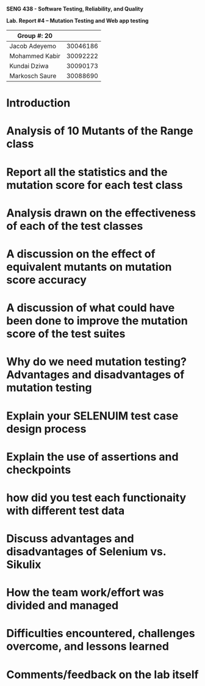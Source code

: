 **SENG 438 - Software Testing, Reliability, and Quality**

**Lab. Report \#4 – Mutation Testing and Web app testing**

| Group \#:  20    |     |
| -------------- | --- |
| Jacob Adeyemo | 30046186 |
| Mohammed Kabir | 30092222 |
| Kundai Dziwa | 30090173 |
| Markosch Saure | 30088690 |

# Introduction


# Analysis of 10 Mutants of the Range class 

# Report all the statistics and the mutation score for each test class



# Analysis drawn on the effectiveness of each of the test classes

# A discussion on the effect of equivalent mutants on mutation score accuracy

# A discussion of what could have been done to improve the mutation score of the test suites

# Why do we need mutation testing? Advantages and disadvantages of mutation testing

# Explain your SELENUIM test case design process

# Explain the use of assertions and checkpoints

# how did you test each functionaity with different test data

# Discuss advantages and disadvantages of Selenium vs. Sikulix

# How the team work/effort was divided and managed


# Difficulties encountered, challenges overcome, and lessons learned

# Comments/feedback on the lab itself

